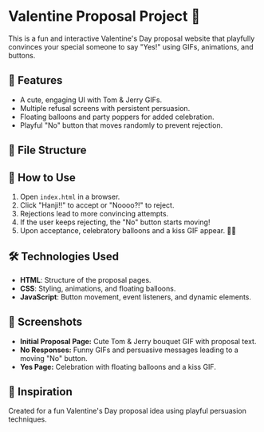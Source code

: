# Valentine Proposal Project 💖

This is a fun and interactive Valentine's Day proposal website that playfully convinces your special someone to say "Yes!" using GIFs, animations, and buttons.

## 🎨 Features
- A cute, engaging UI with Tom & Jerry GIFs.
- Multiple refusal screens with persistent persuasion.
- Floating balloons and party poppers for added celebration.
- Playful "No" button that moves randomly to prevent rejection.

## 📂 File Structure

## 🚀 How to Use
1. Open `index.html` in a browser.
2. Click "Hanji!!" to accept or "Noooo?!" to reject.
3. Rejections lead to more convincing attempts.
4. If the user keeps rejecting, the "No" button starts moving!
5. Upon acceptance, celebratory balloons and a kiss GIF appear. 🎈💋

## 🛠️ Technologies Used
- **HTML**: Structure of the proposal pages.
- **CSS**: Styling, animations, and floating balloons.
- **JavaScript**: Button movement, event listeners, and dynamic elements.

## 📸 Screenshots
- **Initial Proposal Page:** Cute Tom & Jerry bouquet GIF with proposal text.
- **No Responses:** Funny GIFs and persuasive messages leading to a moving "No" button.
- **Yes Page:** Celebration with floating balloons and a kiss GIF.

## 🤩 Inspiration
Created for a fun Valentine's Day proposal idea using playful persuasion techniques.
